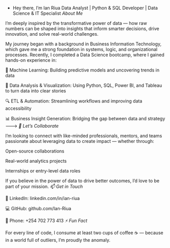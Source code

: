 - Hey there, I’m Ian Riua
Data Analyst | Python & SQL Developer | Data Science & IT Specialist 
*About Me*

I’m deeply inspired by the transformative power of data — how raw numbers can be shaped into insights that inform smarter decisions, drive innovation, and solve real-world challenges.

My journey began with a background in Business Information Technology, which gave me a strong foundation in systems, logic, and organizational processes. Recently, I completed a Data Science bootcamp, where I gained hands-on experience in:

🧠 Machine Learning: Building predictive models and uncovering trends in data

💾 Data Analysis & Visualization: Using Python, SQL, Power BI, and Tableau to turn data into clear stories

🔍 ETL & Automation: Streamlining workflows and improving data accessibility

📊 Business Insight Generation: Bridging the gap between data and strategy
--->
*🤝 Let’s Collaborate*

I’m looking to connect with like-minded professionals, mentors, and teams passionate about leveraging data to create impact — whether through:

Open-source collaborations

Real-world analytics projects

Internships or entry-level data roles

If you believe in the power of data to drive better outcomes, I’d love to be part of your mission.
*📫 Get in Touch*

💼 LinkedIn: linkedin.com/in/ian-riua

💻 GitHub: github.com/Ian-Riua

📱 Phone: +254 702 773 413
*⚡ Fun Fact*

For every line of code, I consume at least two cups of coffee ☕ — because in a world full of outliers, I’m proudly the anomaly.
